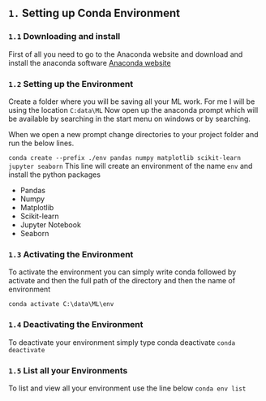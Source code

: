 ## ` 1. ` Setting up Conda Environment 


### ` 1.1 ` Downloading and install
First of all you need to go to the Anaconda website and download and install the anaconda software
[Anaconda website](https://www.anaconda.com)

### ` 1.2 ` Setting up the Environment
Create a folder where you will be saving all your ML work. For me I will be using the location `C:data\ML`
Now open up the anaconda prompt which will be available by searching in the start menu on windows or by searching.

When we open a new prompt change directories to your project folder and run the below lines.

`conda create --prefix ./env pandas numpy matplotlib scikit-learn jupyter seaborn`
This line will create an environment of the name `env` and install the python packages 
* Pandas
* Numpy 
* Matplotlib 
* Scikit-learn 
* Jupyter Notebook
* Seaborn

### ` 1.3 ` Activating the Environment
To activate the environment you can simply write conda followed by activate and then the full path of the directory and then the name of environment

` conda activate C:\data\ML\env `

### ` 1.4 ` Deactivating the Environment
To deactivate your environment simply type conda deactivate
` conda deactivate `

### ` 1.5 ` List all your Environments
To list and view all your environment use the line below
` conda env list `

